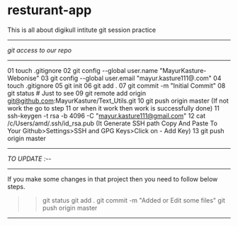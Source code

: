 # resturant-app
This is all about digikull intitute git session practice




**************************************************************************************************
*git access to our repo*
**************************************************************************************************
01 touch .gitignore
02 git config --global user.name "MayurKasture-Webonise"
03 git config --global user.email "mayur.kasture111@.com"
04 touch .gitignore
05 git init
06 git add .
07 git commit -m "Initial Commit"
08 git status # Just to see
09 git remote add origin git@github.com:MayurKasture/Text_Utils.git
10 git push origin master               (If not work the go to step 11 or when it work then work is successfully done) 
11 ssh-keygen -t  rsa -b 4096 -C "mayur.kasture111@gmail.com"
12 cat /c/Users/amd/.ssh/id_rsa.pub     (It Generate SSH path Copy And Paste To Your Github>Settings>SSH and GPG Keys>Click on - Add Key)
13 git push origin master

**************************************************************************************************
*TO UPDATE :--*
**************************************************************************************************
If you make some changes in that project then you need to follow below steps.
>> git status
>> git add .
>> git commit -m "Added or Edit some files" 
>> git push origin master
**************************************************************************************************
